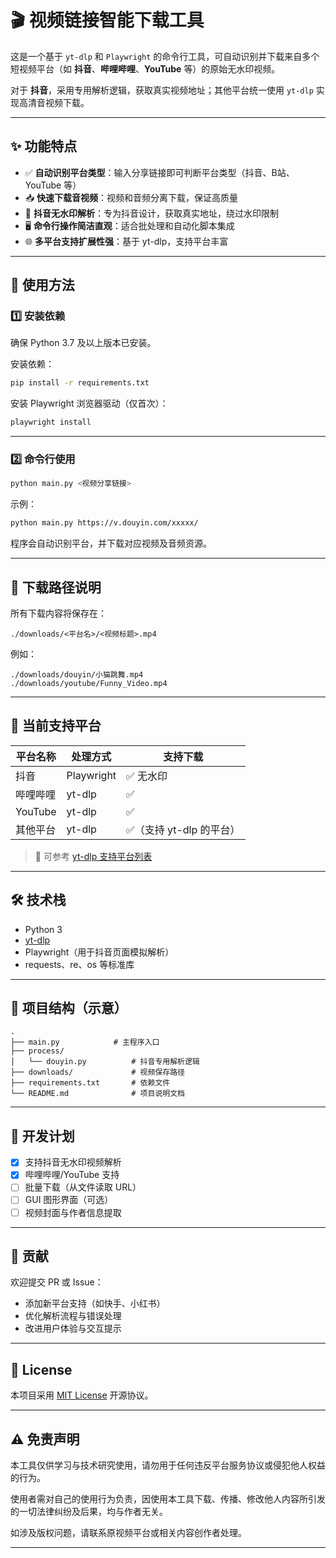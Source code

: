 # 🎬 视频链接智能下载工具

这是一个基于 `yt-dlp` 和 `Playwright` 的命令行工具，可自动识别并下载来自多个短视频平台（如 **抖音**、**哔哩哔哩**、**YouTube** 等）的原始无水印视频。

对于 **抖音**，采用专用解析逻辑，获取真实视频地址；其他平台统一使用 `yt-dlp` 实现高清音视频下载。

---

## ✨ 功能特点

- ✅ **自动识别平台类型**：输入分享链接即可判断平台类型（抖音、B站、YouTube 等）
- 📥 **快速下载音视频**：视频和音频分离下载，保证高质量
- 🧼 **抖音无水印解析**：专为抖音设计，获取真实地址，绕过水印限制
- 🖥️ **命令行操作简洁直观**：适合批处理和自动化脚本集成
- 🌐 **多平台支持扩展性强**：基于 yt-dlp，支持平台丰富

---

## 🧰 使用方法

### 1️⃣ 安装依赖

确保 Python 3.7 及以上版本已安装。

安装依赖：

```bash
pip install -r requirements.txt
```

安装 Playwright 浏览器驱动（仅首次）：

```bash
playwright install
```

---

### 2️⃣ 命令行使用

```bash
python main.py <视频分享链接>
```

示例：

```bash
python main.py https://v.douyin.com/xxxxx/
```

程序会自动识别平台，并下载对应视频及音频资源。

---

## 📂 下载路径说明

所有下载内容将保存在：

```
./downloads/<平台名>/<视频标题>.mp4
```

例如：

```
./downloads/douyin/小猫跳舞.mp4
./downloads/youtube/Funny_Video.mp4
```

---

## 📌 当前支持平台

| 平台名称 | 处理方式   | 支持下载 |
|----------|------------|----------|
| 抖音     | Playwright | ✅ 无水印 |
| 哔哩哔哩 | yt-dlp     | ✅        |
| YouTube  | yt-dlp     | ✅        |
| 其他平台 | yt-dlp     | ✅（支持 yt-dlp 的平台）|

> 🔗 可参考 [yt-dlp 支持平台列表](https://github.com/yt-dlp/yt-dlp/blob/master/supportedsites.md)

---

## 🛠️ 技术栈

- Python 3
- [yt-dlp](https://github.com/yt-dlp/yt-dlp)
- Playwright（用于抖音页面模拟解析）
- requests、re、os 等标准库

---

## 📁 项目结构（示意）

```
.
├── main.py            # 主程序入口
├── process/
│   └── douyin.py          # 抖音专用解析逻辑
├── downloads/             # 视频保存路径
├── requirements.txt       # 依赖文件
└── README.md              # 项目说明文档
```

---

## 🧭 开发计划

- [x] 支持抖音无水印视频解析
- [x] 哔哩哔哩/YouTube 支持
- [ ] 批量下载（从文件读取 URL）
- [ ] GUI 图形界面（可选）
- [ ] 视频封面与作者信息提取

---

## 🤝 贡献

欢迎提交 PR 或 Issue：

- 添加新平台支持（如快手、小红书）
- 优化解析流程与错误处理
- 改进用户体验与交互提示

---

## 📄 License

本项目采用 [MIT License](./LICENSE) 开源协议。


---

## ⚠️ 免责声明

本工具仅供学习与技术研究使用，请勿用于任何违反平台服务协议或侵犯他人权益的行为。

使用者需对自己的使用行为负责，因使用本工具下载、传播、修改他人内容所引发的一切法律纠纷及后果，均与作者无关。

如涉及版权问题，请联系原视频平台或相关内容创作者处理。

---